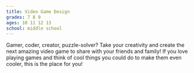 ```yaml
---
title: Video Game Design
grades: 7 8 9
ages: 10 11 12 13
school: middle school
---
```


Gamer, coder, creator, puzzle-solver? Take your creativity and create the next amazing video game to share with your friends and family! If you love playing games and think of cool things you could do to make them even cooler, this is the place for you!
